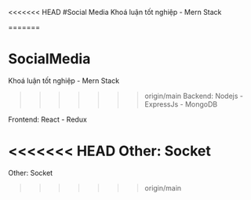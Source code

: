 <<<<<<< HEAD
#Social Media
Khoá luận tốt nghiệp - Mern Stack

=======
# SocialMedia

Khoá luận tốt nghiệp - Mern Stack


>>>>>>> origin/main
Backend: Nodejs - ExpressJs - MongoDB

Frontend: React - Redux

<<<<<<< HEAD
Other: Socket
=======
Other: Socket

>>>>>>> origin/main
